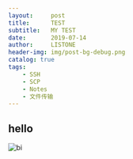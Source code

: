 ```yaml
---
layout:     post
title:      TEST
subtitle:   MY TEST
date:       2019-07-14
author:     LISTONE
header-img: img/post-bg-debug.png
catalog: true
tags:
    - SSH
    - SCP
    - Notes
    - 文件传输
---
```


## hello
![bi](https://raw.githubusercontent.com/cookiexss/cookiexss.github.io/master/img/post-bg-cook.jpg)

